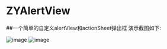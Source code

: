 # ZYAlertView
##一个简单的自定义alertView和actionSheet弹出框
演示截图如下:

![image](https://github.com/gouzyi/ZYAlertView/raw/imags/1.png)
![image](https://github.com/gouzyi/ZYAlertView/raw/imags/2.png)
